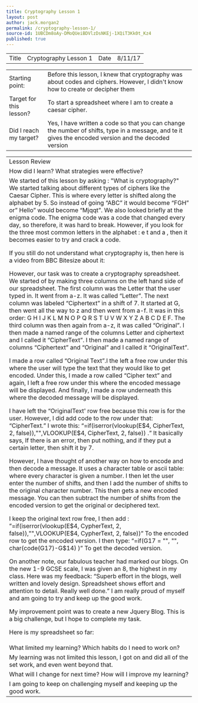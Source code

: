 ```yaml
---
title: Cryptography Lesson 1
layout: post
author: jack.morgan2
permalink: /cryptography-lesson-1/
source-id: 1UBCDm8oAy-DMoQUeiBDVlzDsNKEj-1XQiT3Kk0t_Kz4
published: true
---
```

<table>
  <tr>
    <td>Title</td>
    <td>Cryptography Lesson 1</td>
    <td>Date</td>
    <td>8/11/17</td>
  </tr>
</table>


<table>
  <tr>
    <td>Starting point:</td>
    <td>Before this lesson, I knew that cryptography was about codes and ciphers. However, I didn't know how to create or decipher them</td>
  </tr>
  <tr>
    <td>Target for this lesson?</td>
    <td>To start a spreadsheet where I am to create a caesar cipher.</td>
  </tr>
  <tr>
    <td>Did I reach my target? 
</td>
    <td>Yes, I  have written a code so that you can change the number of shifts, type in a message, and te it gives the encoded version and the decoded version</td>
  </tr>
</table>


<table>
  <tr>
    <td>Lesson Review</td>
  </tr>
  <tr>
    <td>How did I learn? What strategies were effective? </td>
  </tr>
  <tr>
    <td>
We started of this lesson by asking : "What is cryptography?" We started talking about different types of ciphers like the Caesar Cipher. This is where every letter is shifted along the alphabet by 5. So instead of going “ABC” it would become “FGH” or” Hello” would become “Mjqqt”. We also looked briefly at the enigma code. The enigma code was a code that changed every day, so therefore, it was hard to break. However, if you look for the three most common letters in the alphabet : e t and a , then it becomes easier to try and crack a code. 

If you still do not understand what cryptography is, then here is a video from BBC Bitesize about it:

However, our task was to create a cryptography spreadsheet. We started of by making three columns on the left hand side of our spreadsheet. The first column was the Letter that the user typed in. It went from a-z. It was called “Letter”.  The next column was labeled “Ciphertext” in a shift of 7. It started at G, then went all the way to z and then went from a-f. It was in this order: G H I J K L M N O P Q R S T U V W X Y Z A B C D E F. The third column was then again from a-z, it was called “Original”. I then made a named range of the columns Letter and ciphertext and I called  it “CipherText”. I then made a named range of columns “Ciphertext” and “Original” and I called it “OriginalText”. 

I made a row called “Original Text”.I the left a free row under this where the user will type the text that they would like to get encoded. Under this, I made a row called “Cipher text” and again, I left a free row under this where the encoded message will be displayed. And finally, I made a row underneath this where the decoded message will be displayed. 

I have left the “OriginalText' row free because this row is for the user. However, I did add code to the row under that: “CipherText.” I wrote this: “=if(iserror(vlookup(E$4, CipherText, 2, false)),"",VLOOKUP(E$4, CipherText, 2, false)) .” It basically says, If there is an error, then put nothing, and if they put a certain letter, then shift it by 7. 

However, I have thought of another way on how to encode and then decode a message. It uses a character table or ascii table: where every character is given a number. I then let the user enter the number of shifts, and then I add the number of shifts to the original character number. This then gets a new encoded message. You can then subtract the number of shifts from the encoded version to get the original or deciphered text.

I keep the original text row free, I then add : ”=if(iserror(vlookup(E$4, CypherText, 2, false)),"",VLOOKUP(E$4, CypherText, 2, false))” To the encoded row to get the encoded version. I then type: “=if(G17 = "", "", char(code(G17)-G$14) )” To get the decoded version.

On another note, our fabulous teacher had marked our blogs. On the new 1-9 GCSE scale, I was given an 8, the highest in my class. Here was my feedback: “Superb effort in the blogs, well written and lovely design. 
Spreadsheet shows effort and attention to detail. Really well done.” I am really proud of myself and am going to try and keep up the good work.

My improvement point was to create a new Jquery Blog. This is a big challenge, but I hope to complete my task.

Here is my spreadsheet so far:

</td>
  </tr>
  <tr>
    <td>What limited my learning? Which habits do I need to work on? </td>
  </tr>
  <tr>
    <td>My learning was not limited this lesson, I got on and did all of the set work, and even went beyond that.</td>
  </tr>
  <tr>
    <td>What will I change for next time? How will I improve my learning?</td>
  </tr>
  <tr>
    <td>I am going to keep on challenging myself and keeping up the good work.</td>
  </tr>
</table>


